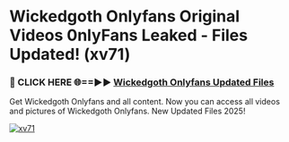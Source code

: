 # Wickedgoth Onlyfans Original Videos 0nlyFans Leaked - Files Updated! (xv71)

<h3>🔴 CLICK HERE 🌐==►► <a href="https://tinyurl.com/ehrbuxhb" rel="nofollow">Wickedgoth Onlyfans Updated Files</a></h3>

Get Wickedgoth Onlyfans and all content. Now you can access all videos and pictures of Wickedgoth Onlyfans. New Updated Files 2025!

[![xv71](https://i.imgur.com/lVYEuWS.gif)](https://tinyurl.com/ehrbuxhb)
